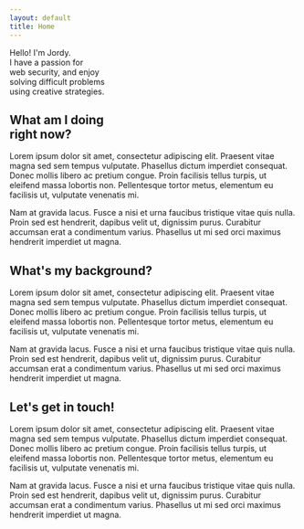 ```yaml
---
layout: default
title: Home
---
```


<div class="stretch-wrapper rellax" data-rellax-speed="8">
  <div class="stretch">
  Hello! I'm Jordy.<br>I have a passion for<br> web security, and enjoy<br>solving difficult problems<br>using creative strategies.
  </div>
</div>

<div class="home-section rellax" data-rellax-speed="4">
  <div class="home-section__title">
  <h2>What am I doing<br>right now?</h2>
  </div>
  <div class="home-section__paragraph">
    <p>Lorem ipsum dolor sit amet, consectetur adipiscing elit. Praesent vitae magna sed sem tempus vulputate. Phasellus dictum imperdiet consequat. Donec mollis libero ac pretium congue. Proin facilisis tellus turpis, ut eleifend massa lobortis non. Pellentesque tortor metus, elementum eu facilisis ut, vulputate venenatis mi.</p>
    <p>Nam at gravida lacus. Fusce a nisi et urna faucibus tristique vitae quis nulla. Proin sed est hendrerit, dapibus velit ut, dignissim purus. Curabitur accumsan erat a condimentum varius. Phasellus ut mi sed orci maximus hendrerit imperdiet ut magna.</p>
  </div>
</div>


<div class="home-section rellax" data-rellax-speed="2">
  <div class="home-section__title">
  <h2>What's my background?</h2>
  </div>
  <div class="home-section__paragraph">
    <p>Lorem ipsum dolor sit amet, consectetur adipiscing elit. Praesent vitae magna sed sem tempus vulputate. Phasellus dictum imperdiet consequat. Donec mollis libero ac pretium congue. Proin facilisis tellus turpis, ut eleifend massa lobortis non. Pellentesque tortor metus, elementum eu facilisis ut, vulputate venenatis mi.</p>
    <p>Nam at gravida lacus. Fusce a nisi et urna faucibus tristique vitae quis nulla. Proin sed est hendrerit, dapibus velit ut, dignissim purus. Curabitur accumsan erat a condimentum varius. Phasellus ut mi sed orci maximus hendrerit imperdiet ut magna.</p>
  </div>
</div>

<div class="home-section rellax" data-rellax-speed="0">
  <div class="home-section__title">
  <h2>Let's get in touch!</h2>
  </div>
  <div class="home-section__paragraph">
    <p>Lorem ipsum dolor sit amet, consectetur adipiscing elit. Praesent vitae magna sed sem tempus vulputate. Phasellus dictum imperdiet consequat. Donec mollis libero ac pretium congue. Proin facilisis tellus turpis, ut eleifend massa lobortis non. Pellentesque tortor metus, elementum eu facilisis ut, vulputate venenatis mi.</p>
    <p>Nam at gravida lacus. Fusce a nisi et urna faucibus tristique vitae quis nulla. Proin sed est hendrerit, dapibus velit ut, dignissim purus. Curabitur accumsan erat a condimentum varius. Phasellus ut mi sed orci maximus hendrerit imperdiet ut magna.</p>
  </div>
</div>
